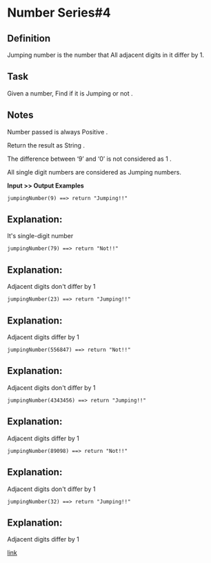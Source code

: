 # Number Series#4
## Definition
Jumping number is the number that All adjacent digits in it differ by 1.

## Task
Given a number, Find if it is Jumping or not .

## Notes
Number passed is always Positive .

Return the result as String .

The difference between ‘9’ and ‘0’ is not considered as 1 .

All single digit numbers are considered as Jumping numbers.

<strong>Input >> Output Examples</strong>
```
jumpingNumber(9) ==> return "Jumping!!"
```

## Explanation:
It's single-digit number
```
jumpingNumber(79) ==> return "Not!!"
```

## Explanation:
Adjacent digits don't differ by 1
```
jumpingNumber(23) ==> return "Jumping!!"
```

## Explanation:
Adjacent digits differ by 1
```
jumpingNumber(556847) ==> return "Not!!"
```

## Explanation:
Adjacent digits don't differ by 1
```
jumpingNumber(4343456) ==> return "Jumping!!"
```

## Explanation:
Adjacent digits differ by 1
```
jumpingNumber(89098) ==> return "Not!!"
```

## Explanation:
Adjacent digits don't differ by 1
```
jumpingNumber(32) ==> return "Jumping!!"
```

## Explanation:
Adjacent digits differ by 1

[link]()